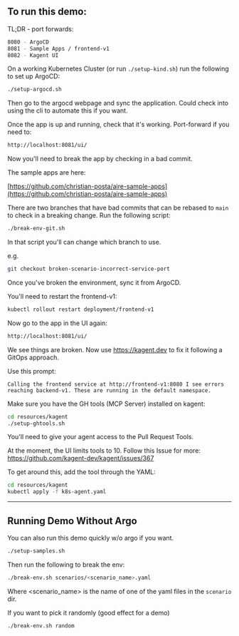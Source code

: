## To run this demo:

TL;DR - port forwards:

```bash
8080 - ArgoCD
8081 - Sample Apps / frontend-v1
8082 - Kagent UI
```

On a working Kubernetes Cluster (or run `./setup-kind.sh`) run the following to set up ArgoCD:

```bash
./setup-argocd.sh
```

Then go to the argocd webpage and sync the application. Could check into using the cli to automate this if you want.

Once the app is up and running, check that it's working. Port-forward if you need to:

```bash
http://localhost:8081/ui/
```

Now you'll need to break the app by checking in a bad commit. 

The sample apps are here:

[https://github.com/christian-posta/aire-sample-apps](https://github.com/christian-posta/aire-sample-apps)

There are two branches that have bad commits that can be rebased to `main` to check in a breaking change. Run the following script:

```bash
./break-env-git.sh
```

In that script you'll can change which branch to use. 

e.g.

```bash
git checkout broken-scenario-incorrect-service-port
```

Once you've broken the environment, sync it from ArgoCD. 

You'll need to restart the frontend-v1:

```bash
kubectl rollout restart deployment/frontend-v1
```

Now go to the app in the UI again:

```bash
http://localhost:8081/ui/
```

We see things are broken. Now use https://kagent.dev to fix it following a GitOps approach. 

Use this prompt:

```text
Calling the frontend service at http://frontend-v1:8080 I see errors reaching backend-v1. These are running in the default namespace. 
```

Make sure you have the GH tools (MCP Server) installed on kagent:

```bash
cd resources/kagent
./setup-ghtools.sh
```

You'll need to give your agent access to the Pull Request Tools. 

At the moment, the UI limits tools to 10. Follow this Issue for more: https://github.com/kagent-dev/kagent/issues/367

To get around this, add the tool through the YAML:

```bash
cd resources/kagent
kubectl apply -f k8s-agent.yaml
```

---

## Running Demo Without Argo

You can also run this demo quickly w/o argo if you want. 

```bash
./setup-samples.sh
```

Then run the following to break the env:

```bash
./break-env.sh scenarios/<scenario_name>.yaml
```

Where <scenario_name> is the name of one of the yaml files in the `scenario` dir. 

If you want to pick it randomly (good effect for a demo)

```bash
./break-env.sh random
```

